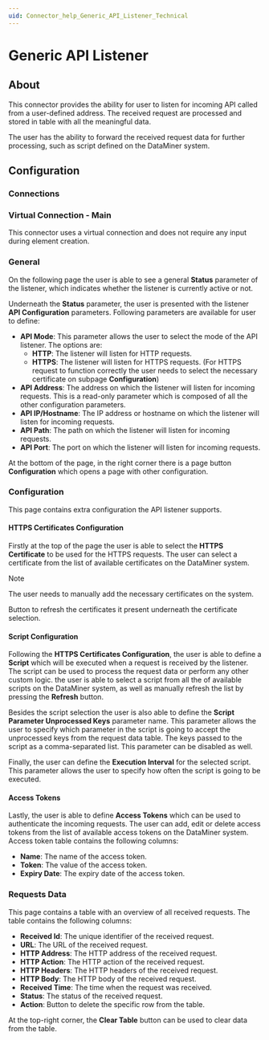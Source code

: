 ```yaml
---
uid: Connector_help_Generic_API_Listener_Technical
---
```


# Generic API Listener

## About

This connector provides the ability for user to listen for incoming API called from a user-defined address. The received request are processed and stored in table with all the meaningful data.

The user has the ability to forward the received request data for further processing, such as script defined on the DataMiner system.

## Configuration

### Connections

### Virtual Connection - Main

This connector uses a virtual connection and does not require any input during element creation.

### General

On the following page the user is able to see a general **Status** parameter of the listener, which indicates whether the listener is currently active or not.

Underneath the **Status** parameter, the user is presented with the listener **API Configuration** parameters.
Following parameters are available for user to define:

- **API Mode**: This parameter allows the user to select the mode of the API listener. The options are:
  - **HTTP**: The listener will listen for HTTP requests.
  - **HTTPS**: The listener will listen for HTTPS requests. (For HTTPS request to function correctly the user needs to select the necessary certificate on subpage **Configuration**)
- **API Address**: The address on which the listener will listen for incoming requests. This is a read-only parameter which is composed of all the other configuration parameters.
- **API IP/Hostname**: The IP address or hostname on which the listener will listen for incoming requests.
- **API Path**: The path on which the listener will listen for incoming requests.
- **API Port**: The port on which the listener will listen for incoming requests.

At the bottom of the page, in the right corner there is a page button **Configuration** which opens a page with other configuration.

### Configuration

This page contains extra configuration the API listener supports.

#### HTTPS Certificates Configuration

Firstly at the top of the page the user is able to select the **HTTPS Certificate** to be used for the HTTPS requests. The user can select a certificate from the list of available certificates on the DataMiner system.

> [!NOTE]
> The user needs to manually add the necessary certificates on the system.

Button to refresh the certificates it present underneath the certificate selection.

#### Script Configuration

Following the **HTTPS Certificates Configuration**, the user is able to define a **Script** which will be executed when a request is received by the listener. The script can be used to process the request data or perform any other custom logic.
the user is able to select a script from all the of available scripts on the DataMiner system, as well as manually refresh the list by pressing the **Refresh** button.

Besides the script selection the user is also able to define the **Script Parameter Unprocessed Keys** parameter name. This parameter allows the user to specify which parameter in the script is going to accept the unprocessed keys from the request data table. The keys passed to the script as a comma-separated list.
This parameter can be disabled as well.

Finally, the user can define the **Execution Interval** for the selected script. This parameter allows the user to specify how often the script is going to be executed.

#### Access Tokens

Lastly, the user is able to define **Access Tokens** which can be used to authenticate the incoming requests. The user can add, edit or delete access tokens from the list of available access tokens on the DataMiner system.
Access token table contains the following columns:
- **Name**: The name of the access token.
- **Token**: The value of the access token.
- **Expiry Date**: The expiry date of the access token.

### Requests Data

This page contains a table with an overview of all received requests. The table contains the following columns:

- **Received Id**: The unique identifier of the received request.
- **URL**: The URL of the received request.
- **HTTP Address**: The HTTP address of the received request.
- **HTTP Action**: The HTTP action of the received request.
- **HTTP Headers**: The HTTP headers of the received request.
- **HTTP Body**: The HTTP body of the received request.
- **Received Time**: The time when the request was received.
- **Status**: The status of the received request.
- **Action**: Button to delete the specific row from the table.

At the top-right corner, the **Clear Table** button can be used to clear data from the table.